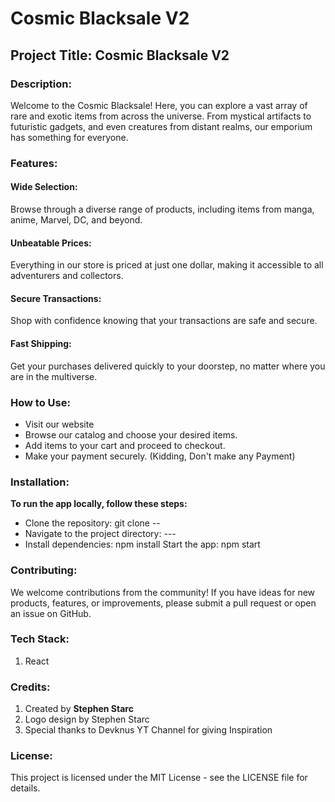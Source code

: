 # Cosmic Blacksale V2

<h2>Project Title: Cosmic Blacksale V2</h2>

<h3>Description:</h3>
<p>Welcome to the Cosmic Blacksale! Here, you can explore a vast array of rare and exotic items from across the universe. From mystical artifacts to futuristic gadgets, and even creatures from distant realms, our emporium has something for everyone.</p>

<h3>Features:</h3>
<h4>
<h4>Wide Selection:</h4> Browse through a diverse range of products, including items from manga, anime, Marvel, DC, and beyond.
<h4>Unbeatable Prices:</h4> Everything in our store is priced at just one dollar, making it accessible to all adventurers and collectors.
<h4>Secure Transactions:</h4> Shop with confidence knowing that your transactions are safe and secure.
<h4>Fast Shipping:</h4> Get your purchases delivered quickly to your doorstep, no matter where you are in the multiverse.

<h3>How to Use:</h3>
<ul>
<li>Visit our website 
<li>Browse our catalog and choose your desired items.
<li>Add items to your cart and proceed to checkout.
<li>Make your payment securely. (Kidding, Don't make any Payment)
</ul>

<h3>Installation:</h3>
<b>To run the app locally, follow these steps:</b>
<ul>
<li>Clone the repository: git clone --
<li>Navigate to the project directory: ---
<li>Install dependencies: npm install
Start the app: npm start
</ul>

<h3>Contributing:</h3>
We welcome contributions from the community! If you have ideas for new products, features, or improvements, please submit a pull request or open an issue on GitHub.

<h3>Tech Stack:</h3>
<ol>
<li>React
</ol>

<h3>Credits:</h3>
<ol>
<li>Created by <b>Stephen Starc</b>
<li>Logo design by Stephen Starc
<li>Special thanks to Devknus YT Channel for giving Inspiration
</ol>
<h3>License:</h3>
This project is licensed under the MIT License - see the LICENSE file for details.
